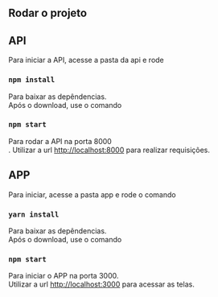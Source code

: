 ## Rodar o projeto

## API

Para iniciar a API, acesse a pasta da api e rode

### `npm install`

Para baixar as depêndencias.<br>
Após o download, use o comando 

### `npm start`

Para rodar a API na porta 8000<br>. 
Utilizar a url [http://localhost:8000](http://localhost:8000) para realizar requisições.

## APP

Para iniciar, acesse a pasta app e rode o comando

### `yarn install`

Para baixar as depêndencias.<br>
Após o download, use o comando 

### `npm start`

Para iniciar o APP na porta 3000.<br>
Utilizar a url [http://localhost:3000](http://localhost:3000) para acessar as telas.

